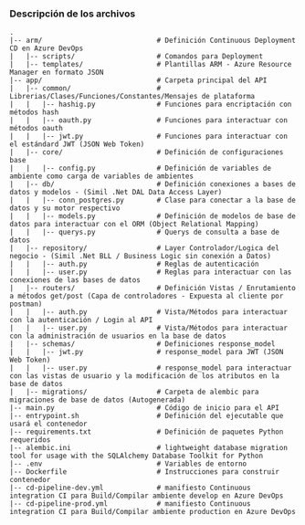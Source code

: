 ### Descripción de los archivos
    .
	|--	arm/							# Definición Continuous Deployment CD en Azure DevOps
	|	|--	scripts/					# Comandos para Deployment
	|	|--	templates/					# Plantillas ARM - Azure Resource Manager en formato JSON
	|--	app/							# Carpeta principal del API
	|	|--	common/						# Librerias/Clases/Funciones/Constantes/Mensajes de plataforma
	|	|	|--	hashig.py				# Funciones para encriptación con métodos hash
	|	|	|--	oauth.py				# Funciones para interactuar con métodos oauth
	|	|	|--	jwt.py					# Funciones para interactuar con el estándard JWT (JSON Web Token)
	|	|--	core/						# Definición de configuraciones base
	|	|	|--	config.py				# Definición de variables de ambiente como carga de variables de ambientes
	|	|--	db/							# Definición conexiones a bases de datos y modelos - (Simil .Net DAL Data Access Layer)
	|	|	|--	conn_postgres.py		# Clase para conectar a la base de datos y su motor respectivo
	|	|	|--	models.py				# Definición de modelos de base de datos para interactuar con el ORM (Object Relational Mapping)
	|	|	|--	querys.py				# Querys de consulta a base de datos
	|	|--	repository/					# Layer Controlador/Logica del negocio - (Simil .Net BLL / Business Logic sin conexión a Datos)
	|	|	|--	auth.py					# Reglas de autenticación
	|	|	|--	user.py					# Reglas para interactuar con las conexiones de las bases de datos
	|	|--	routers/					# Definición Vistas / Enrutamiento a métodos get/post (Capa de controladores - Expuesta al cliente por postman)
	|	|	|--	auth.py					# Vista/Métodos para interactuar con la autenticación / Login al API
	|	|	|--	user.py					# Vista/Métodos para interactuar con la administración de usuarios en la base de datos
	|	|--	schemas/					# Definiciones response_model
	|	|	|--	jwt.py					# response_model para JWT (JSON Web Token)
	|	|	|--	user.py					# response_model para interactuar con las vistas de usuario y la modificación de los atributos en la base de datos
	|	|--	migrations/					# Carpeta de alembic para migraciones de base de datos (Autogenerada)
	|--	main.py							# Código de inicio para el API
	|--	entrypoint.sh					# Definición del ejecutable que usará el contenedor
	|--	requirements.txt				# Definición de paquetes Python requeridos
	|--	alembic.ini						# lightweight database migration tool for usage with the SQLAlchemy Database Toolkit for Python
	|--	.env							# Variables de entorno
	|--	Dockerfile						# Instrucciones para construir contenedor
	|--	cd-pipeline-dev.yml				# manifiesto Continuous integration CI para Build/Compilar ambiente develop en Azure DevOps
	|--	cd-pipeline-prod.yml			# manifiesto Continuous integration CI para Build/Compilar ambiente production en Azure DevOps
